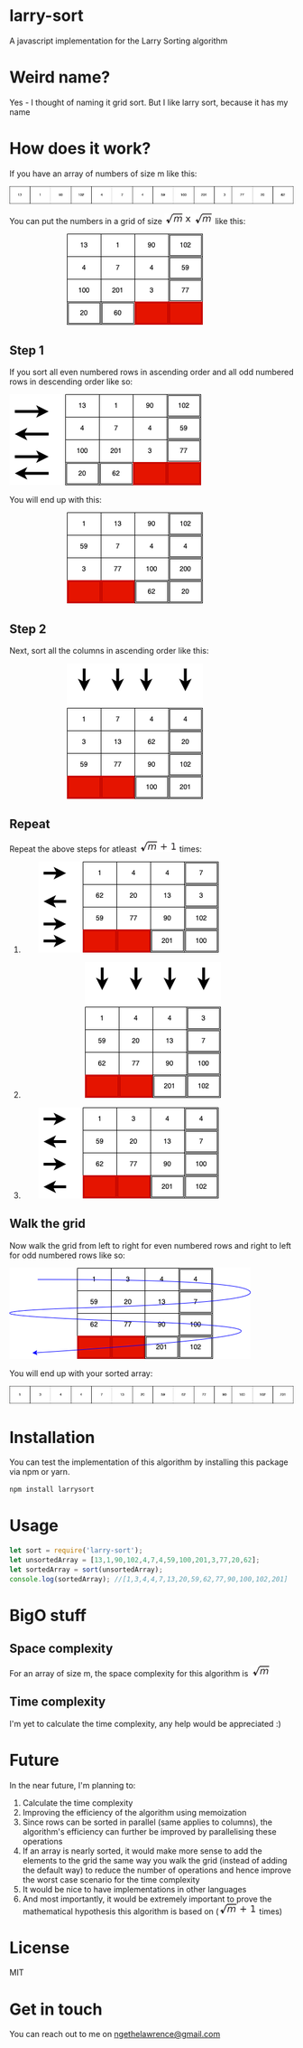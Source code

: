 # larry-sort
A javascript implementation for the Larry Sorting algorithm

# Weird name?
Yes - I thought of naming it grid sort. But I like larry sort, because it has my name 

# How does it work?
If you have an array of numbers of size m like this:

![array](./assets/array.png)

You can put the numbers in a grid of size ![formula](./assets/sqrt-sqrt.png) like this:

&nbsp;&nbsp;&nbsp;&nbsp;&nbsp;&nbsp;&nbsp;&nbsp;&nbsp;&nbsp;&nbsp;&nbsp;&nbsp;&nbsp;&nbsp;&nbsp;&nbsp;&nbsp;&nbsp;&nbsp;&nbsp;&nbsp;&nbsp;&nbsp;&nbsp;&nbsp;![grid](./assets/grid-1.png)

## Step 1

If you sort all even numbered rows in ascending order and all odd numbered rows in descending order like so:

![grid](./assets/grid-2.png)

You will end up with this:

&nbsp;&nbsp;&nbsp;&nbsp;&nbsp;&nbsp;&nbsp;&nbsp;&nbsp;&nbsp;&nbsp;&nbsp;&nbsp;&nbsp;&nbsp;&nbsp;&nbsp;&nbsp;&nbsp;&nbsp;&nbsp;&nbsp;&nbsp;&nbsp;&nbsp;&nbsp;![grid](./assets/grid-3.png)

## Step 2

Next, sort all the columns in ascending order like this: 

&nbsp;&nbsp;&nbsp;&nbsp;&nbsp;&nbsp;&nbsp;&nbsp;&nbsp;&nbsp;&nbsp;&nbsp;&nbsp;&nbsp;&nbsp;&nbsp;&nbsp;&nbsp;&nbsp;&nbsp;&nbsp;&nbsp;&nbsp;&nbsp;&nbsp;&nbsp;![grid](./assets/grid-4.png)

## Repeat

Repeat the above steps for atleast ![grid](./assets/sqrt-1.png)  times:  

1.  &nbsp;&nbsp;&nbsp;&nbsp;&nbsp;&nbsp;&nbsp;![grid](./assets/grid-5.png) 

2.  &nbsp;&nbsp;&nbsp;&nbsp;&nbsp;&nbsp;&nbsp;&nbsp;&nbsp;&nbsp;&nbsp;&nbsp;&nbsp;&nbsp;&nbsp;&nbsp;&nbsp;&nbsp;&nbsp;&nbsp;&nbsp;&nbsp;&nbsp;&nbsp;&nbsp;&nbsp;&nbsp;&nbsp;![grid](./assets/grid-6.png)  

3.  &nbsp;&nbsp;&nbsp;&nbsp;&nbsp;&nbsp;&nbsp;![grid](./assets/grid-7.png)  

## Walk the grid 
Now walk the grid from left to right for even numbered rows and right to left for odd numbered rows like so:

![grid](./assets/grid-8.png) 

You will end up with your sorted array:

![grid](./assets/array2.png) 

# Installation
You can test the implementation of this algorithm by installing this package via npm or yarn.
```shell
npm install larrysort
```

# Usage
```JavaScript
let sort = require('larry-sort');
let unsortedArray = [13,1,90,102,4,7,4,59,100,201,3,77,20,62];
let sortedArray = sort(unsortedArray);
console.log(sortedArray); //[1,3,4,4,7,13,20,59,62,77,90,100,102,201]
```

# BigO stuff
## Space complexity
For an array of size m, the space complexity for this algorithm is ![grid](./assets/sqrt.png) 
## Time complexity
I'm yet to calculate the time complexity, any help would be appreciated :)


# Future
In the near future, I'm planning to:
1. Calculate the time complexity
2. Improving the efficiency of the algorithm using memoization
3. Since rows can be sorted in parallel (same applies to columns), the algorithm's efficiency can further be improved by parallelising these operations
4. If an array is nearly sorted, it would make more sense to add the elements to the grid the same way you walk the grid (instead of adding the default way) to reduce the number of operations and hence improve the worst case scenario for the time complexity
5. It would be nice to have implementations in other languages
6. And most importantly, it would be extremely important to prove the mathematical hypothesis this algorithm is based on (![formula](./assets/sqrt-1.png) times)

# License
MIT

# Get in touch
You can reach out to me on ngethelawrence@gmail.com
